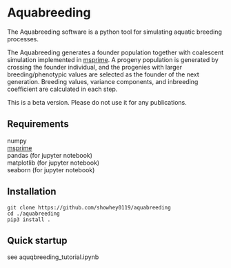 # Aquabreeding

The Aquabreeding software is a python tool for simulating aquatic breeding processes.

The Aquabreeding generates a founder population together with coalescent simulation implemented in [msprime](https://tskit.dev/msprime/docs/stable/intro.html).  A progeny population is generated by crossing the founder individual, and the progenies with larger breeding/phenotypic values are selected as the founder of the next generation.  Breeding values, variance components, and inbreeding coefficient are calculated in each step.

This is a beta version.  Please do not use it for any publications.

## Requirements
numpy  
[msprime](https://tskit.dev/msprime/docs/stable/intro.html)  
pandas (for jupyter notebook)  
matplotlib (for jupyter notebook)  
seaborn (for jupyter notebook)  


## Installation
`git clone https://github.com/showhey0119/aquabreeding`  
`cd ./aquabreeding`  
`pip3 install .`  


## Quick startup
see aquqbreeding\_tutorial.ipynb


